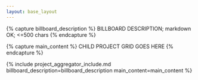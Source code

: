 ```yaml
---
layout: base_layout
---
```


{% capture billboard_description %}
BILLBOARD DESCRIPTION; markdown OK; <=500 chars
{% endcapture %}

{% capture main_content %}
CHILD PROJECT GRID GOES HERE
{% endcapture %}

{% include project_aggregator_include.md billboard_description=billboard_description main_content=main_content %}

